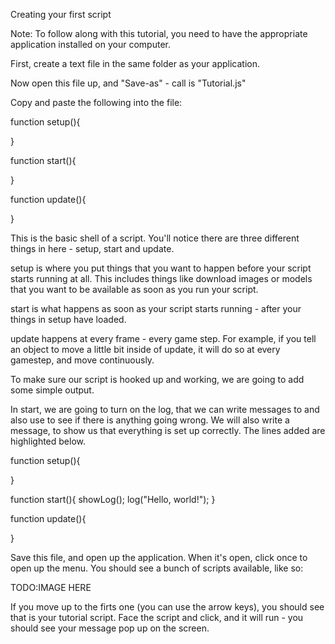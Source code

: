 Creating your first script

Note: To follow along with this tutorial, you need to have the appropriate application installed on your computer.

First, create a text file in the same folder as your application.

Now open this file up, and "Save-as" - call is "Tutorial.js"

Copy and paste the following into the file:

function setup(){

}

function start(){

}

function update(){

}

This is the basic shell of a script.  You'll notice there are three different things in here - setup, start and update.  

setup is where you put things that you want to happen before your script starts running at all.  This includes things like download images or models that you want to be available as soon as you run your script.

start is what happens as soon as your script starts running - after your things in setup have loaded.

update happens at every frame - every game step.  For example, if you tell an object to move a little bit inside of update, it will do so at every gamestep, and move continuously.

To make sure our script is hooked up and working, we are going to add some simple output.

In start, we are going to turn on the log, that we can write messages to and also use to see if there is anything going wrong.  We will also write a message, to show us that everything is set up correctly.  The lines added are highlighted below.

function setup(){

}

function start(){
  showLog();
  log("Hello, world!");
}

function update(){

}

Save this file, and open up the application.  When it's open, click once to open up the menu.  You should see a bunch of scripts available, like so:

TODO:IMAGE HERE

If you move up to the firts one (you can use the arrow keys), you should see that is your tutorial script.  Face the script and click, and it will run - you should see your message pop up on the screen.


